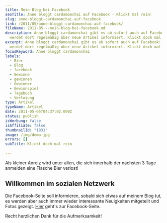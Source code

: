 ```yaml
---
title: Mein Blog bei Facebook
seoTitle: Anne bloggt cardamonchai auf Facebook - Klickt mal rein!
slug: anne-bloggt-cardamonchai-auf-facebook
link: /2011/05/anne-bloggt-cardamonchai-auf-facebook/
fileName: 2011-05---mein-blog-bei-facebook.md
description: Anne bloggt cardamonchai gibt es ab sofort auch auf Facebook! Ihr
  werdet dort regelmäßig über neue Artikel informiert. Klickt doch mal rein!
excerpt: Anne bloggt cardamonchai gibt es ab sofort auch auf Facebook! Ihr
  werdet dort regelmäßig über neue Artikel informiert. Klickt doch mal rein!
focusKeyword: Anne bloggt cardamonchai
labels:
  - Bier
  - Blog
  - facebook
  - Gewinne
  - gewinnen
  - Gewinner
  - Gewinnspiel
  - Tagebuch
  - Verlosung
type: Artikel
typeName: Artikel
date: 2011-05-05T04:37:02.000Z
status: publish
isWerbung: false
isAffiliate: false
thumbnailId: "1831"
image: /img/demo.jpg
errors: []
subTitle: Klickt doch mal rein
  
---
```


Als kleiner Anreiz wird unter allen, die sich innerhalb der nächsten 3 Tage
anmelden eine Flasche Bier verlost!

## Willkommen im sozialen Netzwerk

Die Facebook-Seite soll informieren, sobald sich etwas auf meinem Blog tut, es
werden aber auch immer wieder interessante Neuigkeiten mitgeteilt und Fotos
gezeigt. [Hier](www.facebook.com/cardamonchai) geht's zur Facebook-Seite.

Recht herzlichen Dank für die Aufmerksamkeit!

&nbsp;

  